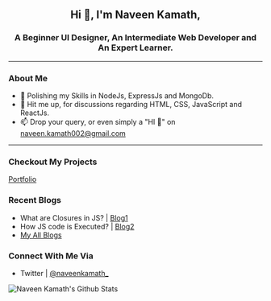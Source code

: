 ## <p align="center"> Hi 👋, I'm Naveen Kamath,

### <p align="center"> A Beginner UI Designer, An Intermediate Web Developer and An Expert Learner.

---

### About Me

<!-- - A Final year BTech Student at MIT Manipal and also Level One Student at NeoGCamp. -->
- 🌱 Polishing my Skills in NodeJs, ExpressJs and MongoDb.
- 💬 Hit me up, for discussions regarding HTML, CSS, JavaScript and ReactJs.
- 📫 Drop your query, or even simply a "HI 👋" on [naveen.kamath002@gmail.com](mailto:naveen.kamath002@gmail.com)
<!-- - 📄 Want to hire me? Check out my [Resume](https://docs.google.com/document/d/1l8iKYPOm8wG7-M_CY6RGSHJermRj0L0OtIgAy3yKX-0/edit?usp=sharing) -->

---

### Checkout My Projects

[Portfolio](https://naveenkamath.netlify.app/)

### Recent Blogs

- What are Closures in JS? | [Blog1](https://dev.to/naveenkamath/what-are-closures-in-javascript-4gf3)
- How JS code is Executed? | [Blog2](https://dev.to/naveenkamath/how-javascript-code-is-executed--iif)
- [My All Blogs](https://dev.to/naveenkamath)

### Connect With Me Via

<!-- - Linkedin | [Naveen Kamath](https://www.linkedin.com/in/naveen-kamath-46b6ab16b/) -->
- Twitter | [@naveenkamath\_](https://twitter.com/naveenkamath_)

![Naveen Kamath's Github Stats](https://github-readme-stats.vercel.app/api?username=naveen9740&show_icons=true&theme=merko)
